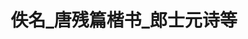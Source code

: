---
title: 佚名_唐残篇楷书_郎士元诗等
resources:
  - src: 10017 (来自DESKTOP-2MG53GI的冲突副本 2024-05-09_10.24.04).jpg
---